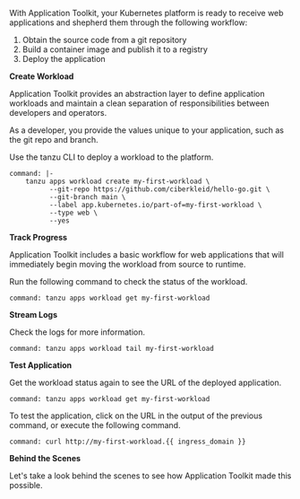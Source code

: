 With Application Toolkit, your Kubernetes platform is ready to receive web applications and shepherd them through the following workflow:
1. Obtain the source code from a git repository
2. Build a container image and publish it to a registry
3. Deploy the application

**Create Workload**

Application Toolkit provides an abstraction layer to define application workloads and maintain a clean separation of responsibilities between developers and operators.

As a developer, you provide the values unique to your application, such as the git repo and branch.

Use the tanzu CLI to deploy a workload to the platform.
```terminal:execute
command: |-
    tanzu apps workload create my-first-workload \
          --git-repo https://github.com/ciberkleid/hello-go.git \
          --git-branch main \
          --label app.kubernetes.io/part-of=my-first-workload \
          --type web \
          --yes
```

**Track Progress**

Application Toolkit includes a basic workflow for web applications that will immediately begin moving the workload from source to runtime.

Run the following command to check the status of the workload.
```terminal:execute
command: tanzu apps workload get my-first-workload
```

**Stream Logs**

Check the logs for more information.
```terminal:execute
command: tanzu apps workload tail my-first-workload
```

**Test Application**

Get the workload status again to see the URL of the deployed application.
```terminal:execute
command: tanzu apps workload get my-first-workload
```

To test the application, click on the URL in the output of the previous command, or execute the following command.

```terminal:execute
command: curl http://my-first-workload.{{ ingress_domain }}
```

**Behind the Scenes**

Let's take a look behind the scenes to see how Application Toolkit made this possible.
